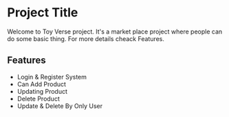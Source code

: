 # Project Title

Welcome to Toy Verse project. It's a market place project where people can do some basic thing. For more details cheack Features.

## Features

- Login & Register System
- Can Add Product
- Updating Product
- Delete Product
- Update & Delete By Only User
